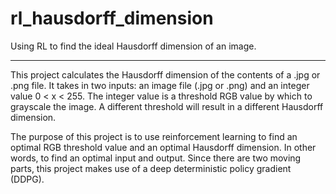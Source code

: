 # rl_hausdorff_dimension
Using RL to find the ideal Hausdorff dimension of an image.

--------

This project calculates the Hausdorff dimension of the contents of a .jpg or .png file. It takes in two inputs: an image file (.jpg or .png) and an integer value 0 < x < 255. The integer value is a threshold RGB value by which to grayscale the image. A different threshold will result in a different Hausdorff dimension.  

The purpose of this project is to use reinforcement learning to find an optimal RGB threshold value and an optimal Hausdorff dimension. In other words, to find an optimal input and output. Since there are two moving parts, this project makes use of a deep deterministic policy gradient (DDPG).
